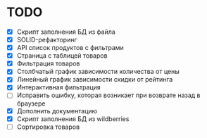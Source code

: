 # TODO
- [x] Скрипт заполнения БД из файла
- [x] SOLID-рефакторинг 
- [x] API список продуктов с фильтрами
- [x] Страница с таблицей товаров
- [x] Фильтрация товаров
- [x] Столбчатый график зависимости количества от цены
- [x] Линейный график зависимости скидки от рейтинга
- [x] Интерактивная фильтрация
- [ ] Исправить ошибку, которая возникает при возврате назад в браузере
- [x] Дополнить документацию
- [x] Скрипт заполнения БД из wildberries
- [ ] Сортировка товаров
